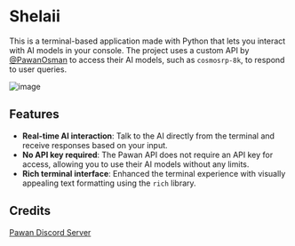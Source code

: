 # Shelaii

This is a terminal-based application made with Python that lets you interact with AI models in your console. The project uses a custom API by [@PawanOsman](https://github.com/PawanOsman/ChatGPT) to access their AI models, such as `cosmosrp-8k`, to respond to user queries.

![image](https://github.com/user-attachments/assets/0dc980ac-1021-43b7-a5c6-41ec40260856)


## Features

- **Real-time AI interaction**: Talk to the AI directly from the terminal and receive responses based on your input.
- **No API key required**: The Pawan API does not require an API key for access, allowing you to use their AI models without any limits.
- **Rich terminal interface**: Enhanced the terminal experience with visually appealing text formatting using the `rich` library.


## Credits
[Pawan Discord Server](https://discord.gg/pawan)
